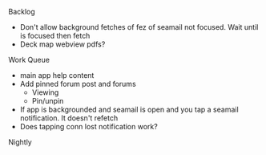 Backlog
* Don't allow background fetches of fez of seamail not focused. Wait until is focused then fetch
* Deck map webview pdfs?

Work Queue
* main app help content
* Add pinned forum post and forums
  * Viewing
  * Pin/unpin
* If app is backgrounded and seamail is open and you tap a seamail notification. It doesn't refetch
* Does tapping conn lost notification work?

Nightly
